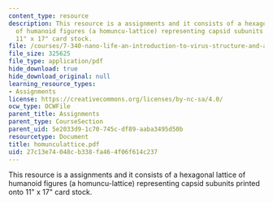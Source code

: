 ```yaml
---
content_type: resource
description: This resource is a assignments and it consists of a hexagonal lattice
  of humanoid figures (a homuncu-lattice) representing capsid subunits printed onto
  11" x 17" card stock.
file: /courses/7-340-nano-life-an-introduction-to-virus-structure-and-assembly-fall-2005/27c13e74048cb338fa464f06f614c237_homunculattice.pdf
file_size: 325625
file_type: application/pdf
hide_download: true
hide_download_original: null
learning_resource_types:
- Assignments
license: https://creativecommons.org/licenses/by-nc-sa/4.0/
ocw_type: OCWFile
parent_title: Assignments
parent_type: CourseSection
parent_uid: 5e2033d9-1c70-745c-df89-aaba3495d50b
resourcetype: Document
title: homunculattice.pdf
uid: 27c13e74-048c-b338-fa46-4f06f614c237
---
```

This resource is a assignments and it consists of a hexagonal lattice of humanoid figures (a homuncu-lattice) representing capsid subunits printed onto 11" x 17" card stock.